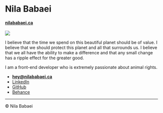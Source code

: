 # Nila Babaei

#### [nilababaei.ca](https://nilababaei.ca)

![](logo.svg)

I believe that the time we spend on this beautiful planet should be of value.
I believe that we should protect this planet and all that surrounds us.
I believe that we all have the ability to make a difference and that any small change has a ripple effect for the greater good.

I am a front-end developer who is extremely passionate about animal rights.

- **[hey@nilababaei.ca](mailto:hey@nilababaei.ca)**
- [LinkedIn](https://www.linkedin.com/in/nilababaei/)
- [GitHub](https://github.com/nilababaei)
- [Behance](https://www.behance.net/babaeinila)

---

© Nila Babaei
